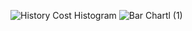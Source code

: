 ![History Cost Histogram](https://github.com/ShintaWahyuHapsari/Cost-Quality-Analysis/assets/110757082/ca6e831b-e715-4fcf-b4fc-d4f8282efa6a)
![Bar Chartl (1)](https://github.com/ShintaWahyuHapsari/Cost-Quality-Analysis/assets/110757082/6a7763c0-27db-487f-83b5-8c06b00d667e)
